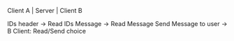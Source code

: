 Client A | Server | Client B

IDs header -> Read IDs
Message -> Read Message
            Send Message to user -> B
Client: Read/Send choice